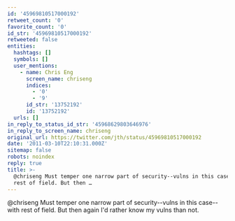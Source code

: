```yaml
---
id: '45969810517000192'
retweet_count: '0'
favorite_count: '0'
id_str: '45969810517000192'
retweeted: false
entities:
  hashtags: []
  symbols: []
  user_mentions:
    - name: Chris Eng
      screen_name: chriseng
      indices:
        - '0'
        - '9'
      id_str: '13752192'
      id: '13752192'
  urls: []
in_reply_to_status_id_str: '45968629803646976'
in_reply_to_screen_name: chriseng
original_url: https://twitter.com/jth/status/45969810517000192
date: '2011-03-10T22:10:31.000Z'
sitemap: false
robots: noindex
reply: true
title: >-
  @chriseng Must temper one narrow part of security--vulns in this case--with
  rest of field. But then …
---
```


@chriseng Must temper one narrow part of security--vulns in this case--with rest of field. But then again I'd rather know my vulns than not.